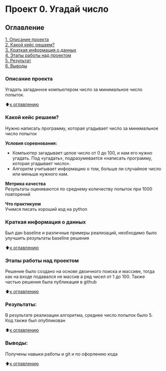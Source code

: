 # Проект 0. Угадай число

## Оглавление  
[1. Описание проекта](.README.md#Описание-проекта)  
[2. Какой кейс решаем?](.README.md#Какой-кейс-решаем)  
[3. Краткая информация о данных](.README.md#Краткая-информация-о-данных)  
[4. Этапы работы над проектом](.README.md#Этапы-работы-над-проектом)  
[5. Результат](.README.md#Результат)    
[6. Выводы](.README.md#Выводы) 

### Описание проекта    
Угадать загаданное компьютером число за минимальное число попыток.

:arrow_up:[к оглавлению](_)


### Какой кейс решаем?    
Нужно написать программу, которая угадывает число за минимальное число попыток

**Условия соревнования:**  
- Компьютер загадывает целое число от 0 до 100, и нам его нужно угадать. Под «угадать», подразумевается «написать программу, которая угадывает число».
- Алгоритм учитывает информацию о том, больше ли случайное число или меньше нужного нам.

**Метрика качества**     
Результаты оцениваются по среднему количеству попыток при 1000 повторений

**Что практикуем**     
Учимся писать хороший код на python


### Краткая информация о данных
Был дан baseline и различные примеры реализаций, необходимо было улучшить результаты baseline решения
  
:arrow_up:[к оглавлению](.README.md#Оглавление)


### Этапы работы над проектом  
Решение было создано на основе двоичного поиска и массиве, тогда как на входе подавался не массив а ряд чисел от 1 до 100. Также частью решения была публикация в github

:arrow_up:[к оглавлению](.README.md#Оглавление)


### Результаты:  
В результате реализации алгоритма, среднее число попыток было 5. Код также был опубликован

:arrow_up:[к оглавлению](.README.md#Оглавление)


### Выводы:  
Получены навыки работы и git и по офорлению кода

:arrow_up:[к оглавлению](.README.md#Оглавление)


